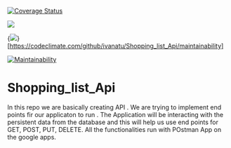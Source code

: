 [![Coverage Status](https://coveralls.io/repos/github/ivanatu/Shopping_list_Api/badge.png?branch=master)](https://coveralls.io/github/ivanatu/Shopping_list_Api?branch=master)

<a href="https://codeclimate.com/github/ivanatu/Shopping_list_Api/maintainability"><img src="https://api.codeclimate.com/v1/badges/cc4de24321a651891f87/maintainability" /></a>

{<img src="https://api.codeclimate.com/v1/badges/cc4de24321a651891f87/maintainability" />}[https://codeclimate.com/github/ivanatu/Shopping_list_Api/maintainability]

[![Maintainability](https://api.codeclimate.com/v1/badges/cc4de24321a651891f87/maintainability)](https://codeclimate.com/github/ivanatu/Shopping_list_Api/maintainability)



# Shopping_list_Api

In this repo we are basically creating API . We are trying to implement end points fir our applicaton to run . The Application will be interacting with the persistent data from the database and this will help us use end points for GET, POST, PUT, DELETE. All the functionalities run with POstman App on the google apps.
